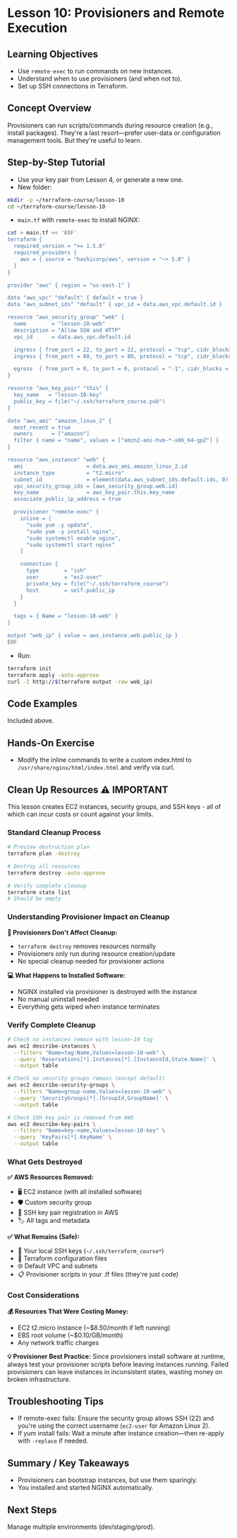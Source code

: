 # Lesson 10: Provisioners and Remote Execution

## Learning Objectives
- Use `remote-exec` to run commands on new instances.
- Understand when to use provisioners (and when not to).
- Set up SSH connections in Terraform.

## Concept Overview
Provisioners can run scripts/commands during resource creation (e.g., install packages). They're a last resort—prefer user-data or configuration management tools. But they're useful to learn.

## Step-by-Step Tutorial
- Use your key pair from Lesson 4, or generate a new one.
- New folder:
```bash
mkdir -p ~/terraform-course/lesson-10
cd ~/terraform-course/lesson-10
```

- `main.tf` with `remote-exec` to install NGINX:
```bash
cat > main.tf << 'EOF'
terraform {
  required_version = ">= 1.5.0"
  required_providers {
    aws = { source = "hashicorp/aws", version = "~> 5.0" }
  }
}

provider "aws" { region = "us-east-1" }

data "aws_vpc" "default" { default = true }
data "aws_subnet_ids" "default" { vpc_id = data.aws_vpc.default.id }

resource "aws_security_group" "web" {
  name        = "lesson-10-web"
  description = "Allow SSH and HTTP"
  vpc_id      = data.aws_vpc.default.id

  ingress { from_port = 22, to_port = 22, protocol = "tcp", cidr_blocks = ["0.0.0.0/0"] }
  ingress { from_port = 80, to_port = 80, protocol = "tcp", cidr_blocks = ["0.0.0.0/0"] }

  egress  { from_port = 0, to_port = 0, protocol = "-1", cidr_blocks = ["0.0.0.0/0"] }
}

resource "aws_key_pair" "this" {
  key_name   = "lesson-10-key"
  public_key = file("~/.ssh/terraform_course.pub")
}

data "aws_ami" "amazon_linux_2" {
  most_recent = true
  owners      = ["amazon"]
  filter { name = "name", values = ["amzn2-ami-hvm-*-x86_64-gp2"] }
}

resource "aws_instance" "web" {
  ami                    = data.aws_ami.amazon_linux_2.id
  instance_type          = "t2.micro"
  subnet_id              = element(data.aws_subnet_ids.default.ids, 0)
  vpc_security_group_ids = [aws_security_group.web.id]
  key_name               = aws_key_pair.this.key_name
  associate_public_ip_address = true

  provisioner "remote-exec" {
    inline = [
      "sudo yum -y update",
      "sudo yum -y install nginx",
      "sudo systemctl enable nginx",
      "sudo systemctl start nginx"
    ]

    connection {
      type        = "ssh"
      user        = "ec2-user"
      private_key = file("~/.ssh/terraform_course")
      host        = self.public_ip
    }
  }

  tags = { Name = "lesson-10-web" }
}

output "web_ip" { value = aws_instance.web.public_ip }
EOF
```

- Run:
```bash
terraform init
terraform apply -auto-approve
curl -I http://$(terraform output -raw web_ip)
```

## Code Examples
Included above.

## Hands-On Exercise
- Modify the inline commands to write a custom index.html to `/usr/share/nginx/html/index.html` and verify via curl.

## Clean Up Resources ⚠️ IMPORTANT

This lesson creates EC2 instances, security groups, and SSH keys - all of which can incur costs or count against your limits.

### Standard Cleanup Process

```bash
# Preview destruction plan
terraform plan -destroy

# Destroy all resources
terraform destroy -auto-approve

# Verify complete cleanup
terraform state list
# Should be empty
```

### Understanding Provisioner Impact on Cleanup

**🔧 Provisioners Don't Affect Cleanup:**
- `terraform destroy` removes resources normally
- Provisioners only run during resource creation/update
- No special cleanup needed for provisioner actions

**💻 What Happens to Installed Software:**
- NGINX installed via provisioner is destroyed with the instance
- No manual uninstall needed
- Everything gets wiped when instance terminates

### Verify Complete Cleanup

```bash
# Check no instances remain with lesson-10 tag
aws ec2 describe-instances \
  --filters "Name=tag:Name,Values=lesson-10-web" \
  --query 'Reservations[*].Instances[*].[InstanceId,State.Name]' \
  --output table

# Check no security groups remain (except default)
aws ec2 describe-security-groups \
  --filters "Name=group-name,Values=lesson-10-web" \
  --query 'SecurityGroups[*].[GroupId,GroupName]' \
  --output table

# Check SSH key pair is removed from AWS
aws ec2 describe-key-pairs \
  --filters "Name=key-name,Values=lesson-10-key" \
  --query 'KeyPairs[*].KeyName' \
  --output table
```

### What Gets Destroyed

**✅ AWS Resources Removed:**
- 🖥️ EC2 instance (with all installed software)
- 🛡️ Custom security group
- 🔑 SSH key pair registration in AWS
- 🏷️ All tags and metadata

**✅ What Remains (Safe):**
- 🔑 Your local SSH keys (`~/.ssh/terraform_course*`)
- 📄 Terraform configuration files
- 🌐 Default VPC and subnets
- 📋 Provisioner scripts in your .tf files (they're just code)

### Cost Considerations

**💰 Resources That Were Costing Money:**
- EC2 t2.micro instance (~$8.50/month if left running)
- EBS root volume (~$0.10/GB/month)
- Any network traffic charges

**💡 Provisioner Best Practice:** Since provisioners install software at runtime, always test your provisioner scripts before leaving instances running. Failed provisioners can leave instances in inconsistent states, wasting money on broken infrastructure.

## Troubleshooting Tips
- If remote-exec fails: Ensure the security group allows SSH (22) and you're using the correct username (`ec2-user` for Amazon Linux 2).
- If yum install fails: Wait a minute after instance creation—then re-apply with `-replace` if needed.

## Summary / Key Takeaways
- Provisioners can bootstrap instances, but use them sparingly.
- You installed and started NGINX automatically.

## Next Steps
Manage multiple environments (dev/staging/prod).